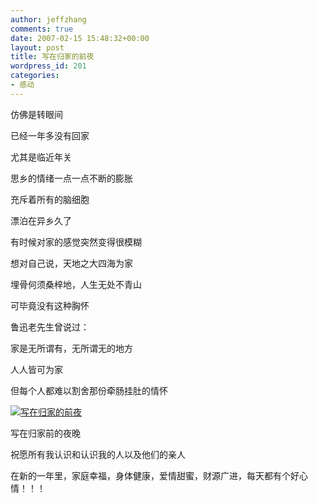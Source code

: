 ```yaml
---
author: jeffzhang
comments: true
date: 2007-02-15 15:48:32+00:00
layout: post
title: 写在归家的前夜
wordpress_id: 201
categories:
- 感动
---
```


[](http://photo.blog.sina.com.cn/showpic.html#blogid=57f94311010006q1&url=http://static9.photo.sina.com.cn/orignal/57f943119db7215e803e8)[](http://photo.blog.sina.com.cn/showpic.html#blogid=57f94311010006q1&url=http://static1.photo.sina.com.cn/orignal/57f9431139f07937a2190)

仿佛是转眼间

已经一年多没有回家

尤其是临近年关

思乡的情绪一点一点不断的膨胀

充斥着所有的脑细胞

漂泊在异乡久了

有时候对家的感觉突然变得很模糊

想对自己说，天地之大四海为家

埋骨何须桑梓地，人生无处不青山

可毕竟没有这种胸怀

鲁迅老先生曾说过：

家是无所谓有，无所谓无的地方

人人皆可为家

但每个人都难以割舍那份牵肠挂肚的情怀

[![写在归家的前夜](http://simg.sinajs.cn/blog7style/images/common/sg_trans.gif)](http://photo.blog.sina.com.cn/showpic.html#blogid=57f94311010006q1&url=http://static9.photo.sina.com.cn/orignal/57f943119db7215e803e8)

[](http://photo.blog.sina.com.cn/showpic.html#blogid=57f94311010006q1&url=http://static1.photo.sina.com.cn/orignal/57f9431139f07937a2190)

写在归家前的夜晚

祝愿所有我认识和认识我的人以及他们的亲人

在新的一年里，家庭幸福，身体健康，爱情甜蜜，财源广进，每天都有个好心情！！！

[](http://photo.blog.sina.com.cn/showpic.html#blogid=57f94311010006q1&url=http://static1.photo.sina.com.cn/orignal/57f9431139f07937a2190)
